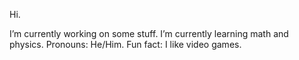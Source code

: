Hi.

I’m currently working on some stuff. 
I’m currently learning math and physics. 
Pronouns: He/Him. 
Fun fact: I like video games.
